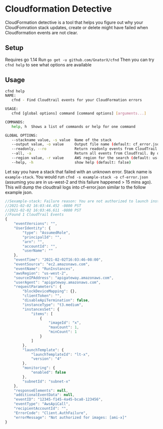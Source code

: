 # Cloudformation Detective

CloudFormation detective is a tool that helps you figure out why your CloudFomration stack updates, create or delete might have failed when Cloudformation events are not clear.

## Setup 

Requires go 1.14
Run `go get -u github.com/GnatorX/cfnd`
Then you can try `cfnd help` to see what options are available

## Usage

```bash
cfnd help
NAME:
   cfnd - Find Cloudtrail events for your CloudFormation errors

USAGE:
   cfnd [global options] command [command options] [arguments...]

COMMANDS:
   help, h  Shows a list of commands or help for one command

GLOBAL OPTIONS:
   --stackname value, -s value  Name of the stack
   --output value, -o value     Output file name (default: cf_error.json)
   --readonly, --ro             Return readonly events from CloudTrail. Add the flag if you want readonly to be true (default: false)
   --all, -a                    Return all events from CloudTrail. By default, only Events with error is returned. Add the flag if you want all events (default: false)
   --region value, -r value     AWS region for the search (default: us-west-2)
   --help, -h                   show help (default: false)
```

Let say you have a stack that failed with an unknown error. Stack name is `example-stack`. You would run `cfnd -s example-stack -o cf-error.json` (assuming you are in us-west-2 and this failure happened > 15 mins ago). This will dump the cloudtrail logs into cf-error.json similar to the follow example json.

```javascript
//Sexample-stack: Failure reason: You are not authorized to launch instances with this launch template. Not authorized for images: [ami-x] (Service: AmazonEKS; Status Code: 400; Error Code: InvalidRequestException; Request ID: 12345-1cb2-4b15-8f10-7f9f8cfb7ada; Proxy: null)
//2021-02-02 16:03:44.452 -0800 PST
//2021-02-02 16:03:46.611 -0800 PST
//Found 1 CloudTrail Events
{
    "eventVersions": "",
    "UserIdentity": {
        "type": "AssumedRole",
        "principalId": "",
        "arn": "",
        "accountId": "",
        "userName": ""
    },
    "eventTime": "2021-02-02T16:03:46-08:00",
    "eventSource": "ec2.amazonaws.com",
    "eventName": "RunInstances",
    "awsRegion": "us-west-2",
    "sourceIPAddress": "apigateway.amazonaws.com",
    "userAgent": "apigateway.amazonaws.com",
    "requestParameters": {
        "blockDeviceMapping": {},
        "clientToken": "",
        "disableApiTermination": false,
        "instanceType": "t3.medium",
        "instancesSet": {
            "items": [
                {
                    "imageId": "x",
                    "maxCount": 1,
                    "minCount": 1
                }
            ]
        },
        "launchTemplate": {
            "launchTemplateId": "lt-x",
            "version": "4"
        },
        "monitoring": {
            "enabled": false
        },
        "subnetId": "subnet-x"
    },
    "responseElements": null,
    "additionalEventData": null,
    "eventID": "12345-f145-4a45-bca8-123456",
    "eventType": "AwsApiCall",
    "recipientAccountId": "",
    "ErrorCode": "Client.AuthFailure",
    "errorMessage": "Not authorized for images: [ami-x]"
}

```
